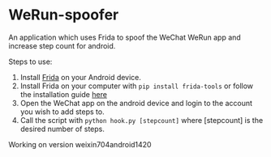 # WeRun-spoofer
An application which uses Frida to spoof the WeChat WeRun app and increase step count for android.

Steps to use: 
1. Install [Frida](https://www.frida.re/) on your Android device.
2. Install Frida on your computer with  `pip install frida-tools` or follow the installation guide [here](https://www.frida.re/docs/installation/)
3. Open the WeChat app on the android device and login to the account you wish to add steps to. 
4. Call the script with `python hook.py [stepcount]` where [stepcount] is the desired number of steps. 

Working on version weixin704android1420